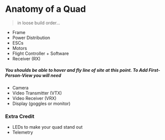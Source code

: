 # Anatomy of a Quad

 > in loose build order...

 - Frame
 - Power Distribution
 - ESCs
 - Motors
 - Flight Controller + Software
 - Receiver (RX)

##### You shoulds be able to hover and fly line of site at this point. To Add First-Person-View you will need

 - Camera
 - Video Transmitter (VTX)
 - Video Receiver (VRX)
 - Display (goggles or monitor)


 ### Extra Credit

 - LEDs to make your quad stand out
 - Telemetry